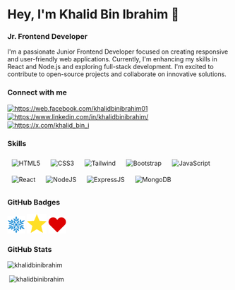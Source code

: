 <h1 align="left">Hey, I'm Khalid Bin Ibrahim 👋</h1>

<h3 align="left">Jr. Frontend Developer</h3>
<p align="left">I'm a passionate Junior Frontend Developer focused on creating responsive and user-friendly web applications. Currently, I'm enhancing my skills in React and Node.js and exploring full-stack development. I'm excited to contribute to open-source projects and collaborate on innovative solutions.</p>

<h3 align="left">Connect with me</h3>
<p align="left">
<a href="https://web.facebook.com/khalidbinibrahim01" target="_blank"><img align="center" src="https://raw.githubusercontent.com/rahuldkjain/github-profile-readme-generator/master/src/images/icons/Social/facebook.svg" alt="https://web.facebook.com/khalidbinibrahim01" height="30" width="40" /></a>
<a href="https://www.linkedin.com/in/khalidbinibrahim/" target="_blank"><img align="center" src="https://raw.githubusercontent.com/rahuldkjain/github-profile-readme-generator/master/src/images/icons/Social/linked-in-alt.svg" alt="https://www.linkedin.com/in/khalidbinibrahim/" height="30" width="40" /></a>
<a href="https://x.com/khalid_bin_i" target="_blank"><img align="center" src="https://raw.githubusercontent.com/rahuldkjain/github-profile-readme-generator/master/src/images/icons/Social/twitter.svg" alt="https://x.com/khalid_bin_i" height="30" width="40" /></a> 
</p>  

<h3>Skills</h3>
<div align="left">
<img style="margin: 10px" src="https://profilinator.rishav.dev/skills-assets/html5-original-wordmark.svg" alt="HTML5" height="50" /> 
<img style="margin: 10px" src="https://profilinator.rishav.dev/skills-assets/css3-original-wordmark.svg" alt="CSS3" height="50" /> 
<img style="margin: 10px" src="https://www.vectorlogo.zone/logos/tailwindcss/tailwindcss-icon.svg" alt="Tailwind" height="50" /> 
<img style="margin: 10px" src="https://profilinator.rishav.dev/skills-assets/bootstrap-plain.svg" alt="Bootstrap" height="50" /> 
<img style="margin: 10px" src="https://profilinator.rishav.dev/skills-assets/javascript-original.svg" alt="JavaScript" height="50" /> 
<img style="margin: 10px" src="https://profilinator.rishav.dev/skills-assets/react-original-wordmark.svg" alt="React" height="50" /> 
<img style="margin: 10px" src="https://profilinator.rishav.dev/skills-assets/nodejs-original-wordmark.svg" alt="NodeJS" height="60" />
<img style="margin: 10px" src="https://profilinator.rishav.dev/skills-assets/express-original-wordmark.svg" alt="ExpressJS" height="50" /> 
<img style="margin: 10px" src="https://profilinator.rishav.dev/skills-assets/mongodb-original-wordmark.svg" alt="MongoDB" height="50" /> 
</div>  

<h3>GitHub Badges</h3>
<a href='https://archiveprogram.github.com/'><img src='https://raw.githubusercontent.com/acervenky/animated-github-badges/master/assets/acbadge.gif' width='40' height='40'></a> 
<a href='https://stars.github.com/'><img src='https://raw.githubusercontent.com/acervenky/animated-github-badges/master/assets/starbadge.gif' width='45' height='45'></a>
<a href='https://docs.github.com/en/github/supporting-the-open-source-community-with-github-sponsors'><img src='https://raw.githubusercontent.com/acervenky/animated-github-badges/master/assets/sponsorbadge.gif' width='40' height='40'></a>

<h3>GitHub Stats</h3>
<p>&nbsp;<img align="left" src="https://github-readme-stats.vercel.app/api?username=khalidbinibrahim&show_icons=true&locale=en" alt="khalidbinibrahim" /></p> 
<p>&nbsp;<img align="center" src="https://github-readme-stats.vercel.app/api/top-langs/?username=khalidbinibrahim&layout=compact" alt="khalidbinibrahim" /></p>
